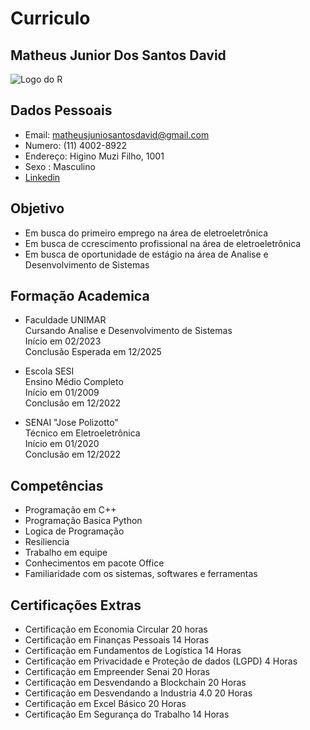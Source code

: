 # Curriculo 
## Matheus Junior Dos Santos David 
![Logo do R](https://images.app.goo.gl/XhL9JQtvPGuXdxc27)
## Dados Pessoais 
- Email: matheusjuniosantosdavid@gmail.com
- Numero: (11) 4002-8922
- Endereço: Higino Muzi Filho, 1001
- Sexo : Masculino 
- [Linkedin](https://www.linkedin.com/in/matheus-junior-dos-santos-david-426250268)

 ## Objetivo 
- Em busca do primeiro emprego na área de eletroeletrônica <br/>
- Em busca de ccrescimento profissional na área de eletroeletrônica <br/>
- Em busca de oportunidade de estágio na área de Analise e Desenvolvimento de Sistemas <br/>

## Formação Academica 
- Faculdade UNIMAR 
   <br /> Cursando Analise e Desenvolvimento de Sistemas <br /> Início em 02/2023<br /> 
   Conclusão Esperada em 12/2025<br />

- Escola SESI 
<br />Ensino Médio Completo<br />
Início em 01/2009<br />
Conclusão em 12/2022<br />

- SENAI "Jose Polizotto" 
<br />Técnico em Eletroeletrônica<br />
Início em 01/2020<br />
Conclusão em 12/2022<br />

## Competências

- Programação em C++
- Programação Basica Python 
- Logica de Programação 
- Resiliencia 
- Trabalho em equipe 
- Conhecimentos em pacote Office 
- Familiaridade com os sistemas, softwares e ferramentas

## Certificações Extras
- Certificação em Economia Circular 20 horas<br/>
- Certificação em Finanças Pessoais 14 Horas <br/>
- Certificação em Fundamentos de Logística 14 Horas <br/>
- Certificação em Privacidade e Proteção de dados (LGPD) 4 Horas <br/>
- Certificação em Empreender Senai 20 Horas <br/>
- Certificação em Desvendando a Blockchain 20 Horas <br/>
- Certificação em Desvendando a Industria 4.0 20 Horas <br/>
- Certificação em Excel Básico 20 Horas <br/>
- Certificação Em Segurança do Trabalho 14 Horas <br/>

